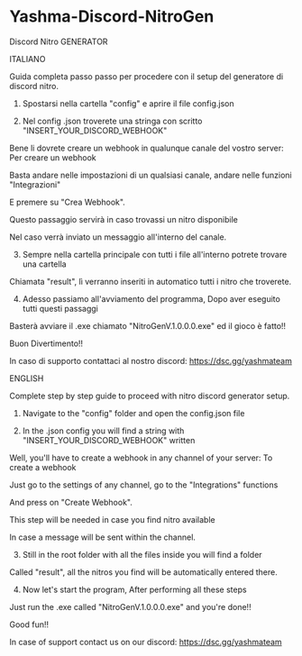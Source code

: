 # Yashma-Discord-NitroGen




Discord Nitro GENERATOR



ITALIANO

Guida completa passo passo per procedere con il setup del generatore di discord nitro.

1. Spostarsi nella cartella "config" e aprire il file config.json

2. Nel config .json troverete una stringa con scritto "INSERT_YOUR_DISCORD_WEBHOOK"

Bene li dovrete creare un webhook in qualunque canale del vostro server: Per creare un webhook

Basta andare nelle impostazioni di un qualsiasi canale, andare nelle funzioni "Integrazioni"

E premere su "Crea Webhook".

Questo passaggio servirà in caso trovassi un nitro disponibile

Nel caso verrà inviato un messaggio all'interno del canale.

3. Sempre nella cartella principale con tutti i file all'interno potrete trovare una cartella

Chiamata "result", lì verranno inseriti in automatico tutti i nitro che troverete.


4. Adesso passiamo all'avviamento del programma, Dopo aver eseguito tutti questi passaggi

Basterà avviare il .exe chiamato "NitroGenV.1.0.0.0.exe" ed il gioco è fatto!!

Buon Divertimento!!


In caso di supporto contattaci al nostro discord: https://dsc.gg/yashmateam



ENGLISH

Complete step by step guide to proceed with nitro discord generator setup.

1. Navigate to the "config" folder and open the config.json file


2. In the .json config you will find a string with "INSERT_YOUR_DISCORD_WEBHOOK" written

Well, you'll have to create a webhook in any channel of your server: To create a webhook

Just go to the settings of any channel, go to the "Integrations" functions

And press on "Create Webhook".

This step will be needed in case you find nitro available

In case a message will be sent within the channel.



3. Still in the root folder with all the files inside you will find a folder

Called "result", all the nitros you find will be automatically entered there.



4. Now let's start the program, After performing all these steps

Just run the .exe called "NitroGenV.1.0.0.0.exe" and you're done!!

Good fun!!


In case of support contact us on our discord: https://dsc.gg/yashmateam

